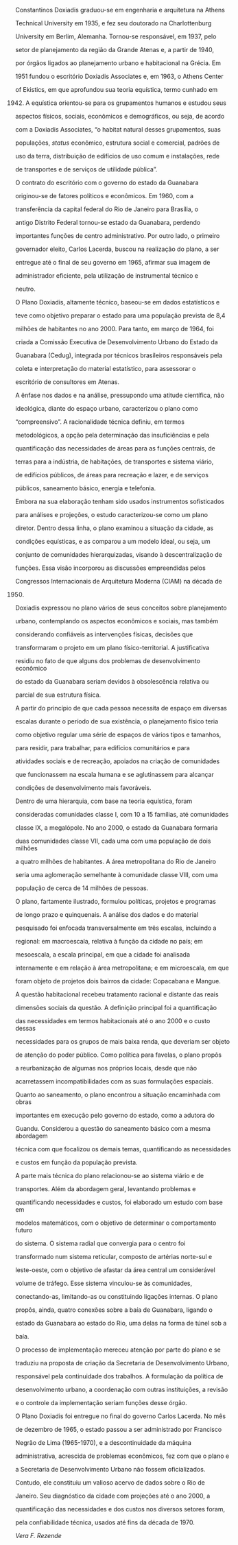 

Constantinos Doxiadis graduou-se em engenharia e arquitetura na Athens

Technical University em 1935, e fez seu doutorado na Charlottenburg

University em Berlim, Alemanha. Tornou-se responsável, em 1937, pelo

setor de planejamento da região da Grande Atenas e, a partir de 1940,

por órgãos ligados ao planejamento urbano e habitacional na Grécia. Em

1951 fundou o escritório Doxiadis Associates e, em 1963, o Athens Center

of Ekistics, em que aprofundou sua teoria equística, termo cunhado em

1942. A equística orientou-se para os grupamentos humanos e estudou seus

aspectos físicos, sociais, econômicos e demográficos, ou seja, de acordo

com a Doxiadis Associates, “o habitat natural desses grupamentos, suas

populações, *status* econômico, estrutura social e comercial, padrões de

uso da terra, distribuição de edifícios de uso comum e instalações, rede

de transportes e de serviços de utilidade pública”.



O contrato do escritório com o governo do estado da Guanabara

originou-se de fatores políticos e econômicos. Em 1960, com a

transferência da capital federal do Rio de Janeiro para Brasília, o

antigo Distrito Federal tornou-se estado da Guanabara, perdendo

importantes funções de centro administrativo. Por outro lado, o primeiro

governador eleito, Carlos Lacerda, buscou na realização do plano, a ser

entregue até o final de seu governo em 1965, afirmar sua imagem de

administrador eficiente, pela utilização de instrumental técnico e

neutro.



O Plano Doxiadis, altamente técnico, baseou-se em dados estatísticos e

teve como objetivo preparar o estado para uma população prevista de 8,4

milhões de habitantes no ano 2000. Para tanto, em março de 1964, foi

criada a Comissão Executiva de Desenvolvimento Urbano do Estado da

Guanabara (Cedug), integrada por técnicos brasileiros responsáveis pela

coleta e interpretação do material estatístico, para assessorar o

escritório de consultores em Atenas.



A ênfase nos dados e na análise, pressupondo uma atitude científica, não

ideológica, diante do espaço urbano, caracterizou o plano como

“compreensivo”. A racionalidade técnica definiu, em termos

metodológicos, a opção pela determinação das insuficiências e pela

quantificação das necessidades de áreas para as funções centrais, de

terras para a indústria, de habitações, de transportes e sistema viário,

de edifícios públicos, de áreas para recreação e lazer, e de serviços

públicos, saneamento básico, energia e telefonia.



Embora na sua elaboração tenham sido usados instrumentos sofisticados

para análises e projeções, o estudo caracterizou-se como um plano

diretor. Dentro dessa linha, o plano examinou a situação da cidade, as

condições equísticas, e as comparou a um modelo ideal, ou seja, um

conjunto de comunidades hierarquizadas, visando à descentralização de

funções. Essa visão incorporou as discussões empreendidas pelos

Congressos Internacionais de Arquitetura Moderna (CIAM) na década de

1950.



Doxiadis expressou no plano vários de seus conceitos sobre planejamento

urbano, contemplando os aspectos econômicos e sociais, mas também

considerando confiáveis as intervenções físicas, decisões que

transformaram o projeto em um plano físico-territorial. A justificativa

residiu no fato de que alguns dos problemas de desenvolvimento econômico

do estado da Guanabara seriam devidos à obsolescência relativa ou

parcial de sua estrutura física.



A partir do princípio de que cada pessoa necessita de espaço em diversas

escalas durante o período de sua existência, o planejamento físico teria

como objetivo regular uma série de espaços de vários tipos e tamanhos,

para residir, para trabalhar, para edifícios comunitários e para

atividades sociais e de recreação, apoiados na criação de comunidades

que funcionassem na escala humana e se aglutinassem para alcançar

condições de desenvolvimento mais favoráveis.



Dentro de uma hierarquia, com base na teoria equística, foram

consideradas comunidades classe I, com 10 a 15 famílias, até comunidades

classe IX, a megalópole. No ano 2000, o estado da Guanabara formaria

duas comunidades classe VII, cada uma com uma população de dois milhões

a quatro milhões de habitantes. A área metropolitana do Rio de Janeiro

seria uma aglomeração semelhante à comunidade classe VIII, com uma

população de cerca de 14 milhões de pessoas.



O plano, fartamente ilustrado, formulou políticas, projetos e programas

de longo prazo e quinquenais. A análise dos dados e do material

pesquisado foi enfocada transversalmente em três escalas, incluindo a

regional: em macroescala, relativa à função da cidade no país; em

mesoescala, a escala principal, em que a cidade foi analisada

internamente e em relação à área metropolitana; e em microescala, em que

foram objeto de projetos dois bairros da cidade: Copacabana e Mangue.



A questão habitacional recebeu tratamento racional e distante das reais

dimensões sociais da questão. A definição principal foi a quantificação

das necessidades em termos habitacionais até o ano 2000 e o custo dessas

necessidades para os grupos de mais baixa renda, que deveriam ser objeto

de atenção do poder público. Como política para favelas, o plano propôs

a reurbanização de algumas nos próprios locais, desde que não

acarretassem incompatibilidades com as suas formulações espaciais.



Quanto ao saneamento, o plano encontrou a situação encaminhada com obras

importantes em execução pelo governo do estado, como a adutora do

Guandu. Considerou a questão do saneamento básico com a mesma abordagem

técnica com que focalizou os demais temas, quantificando as necessidades

e custos em função da população prevista.



A parte mais técnica do plano relacionou-se ao sistema viário e de

transportes. Além da abordagem geral, levantando problemas e

quantificando necessidades e custos, foi elaborado um estudo com base em

modelos matemáticos, com o objetivo de determinar o comportamento futuro

do sistema. O sistema radial que convergia para o centro foi

transformado num sistema reticular, composto de artérias norte-sul e

leste-oeste, com o objetivo de afastar da área central um considerável

volume de tráfego. Esse sistema vinculou-se às comunidades,

conectando-as, limitando-as ou constituindo ligações internas. O plano

propôs, ainda, quatro conexões sobre a baía de Guanabara, ligando o

estado da Guanabara ao estado do Rio, uma delas na forma de túnel sob a

baía.



O processo de implementação mereceu atenção por parte do plano e se

traduziu na proposta de criação da Secretaria de Desenvolvimento Urbano,

responsável pela continuidade dos trabalhos. A formulação da política de

desenvolvimento urbano, a coordenação com outras instituições, a revisão

e o controle da implementação seriam funções desse órgão.



O Plano Doxiadis foi entregue no final do governo Carlos Lacerda. No mês

de dezembro de 1965, o estado passou a ser administrado por Francisco

Negrão de Lima (1965-1970), e a descontinuidade da máquina

administrativa, acrescida de problemas econômicos, fez com que o plano e

a Secretaria de Desenvolvimento Urbano não fossem oficializados.

Contudo, ele constituiu um valioso acervo de dados sobre o Rio de

Janeiro. Seu diagnóstico da cidade com projeções até o ano 2000, a

quantificação das necessidades e dos custos nos diversos setores foram,

pela confiabilidade técnica, usados até fins da década de 1970.



*Vera F. Rezende*




